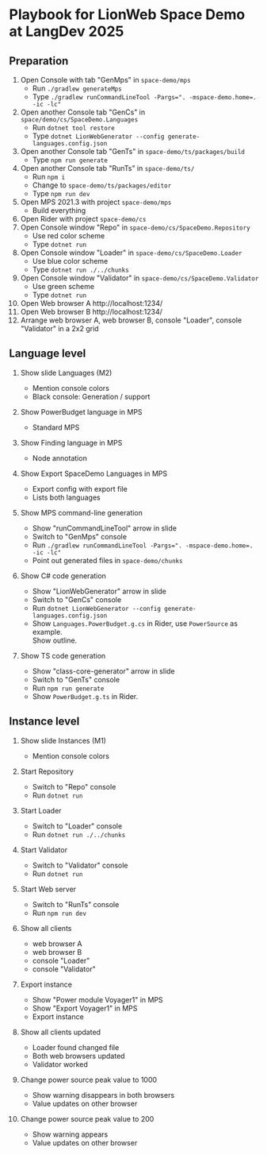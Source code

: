 # Playbook for LionWeb Space Demo at LangDev 2025

## Preparation

1. Open Console with tab "GenMps" in `space-demo/mps`
   * Run `./gradlew generateMps`
   * Type `./gradlew runCommandLineTool -Pargs=". -mspace-demo.home=. -ic -lc"`
1. Open another Console tab "GenCs" in `space/demo/cs/SpaceDemo.Languages`
   * Run `dotnet tool restore`
   * Type `dotnet LionWebGenerator --config generate-languages.config.json`
1. Open another Console tab "GenTs" in `space-demo/ts/packages/build`
   * Type `npm run generate` 
1. Open another Console tab "RunTs" in `space-demo/ts/`
   * Run `npm i`
   * Change to `space-demo/ts/packages/editor`
   * Type `npm run dev` 
1. Open MPS 2021.3 with project `space-demo/mps`
   * Build everything
1. Open Rider with project `space-demo/cs`
1. Open Console window "Repo" in `space-demo/cs/SpaceDemo.Repository`
   * Use red color scheme
   * Type `dotnet run`
1. Open Console window "Loader" in `space-demo/cs/SpaceDemo.Loader`
   * Use blue color scheme
   * Type `dotnet run ./../chunks`
1. Open Console window "Validator" in `space-demo/cs/SpaceDemo.Validator`
   * Use green scheme
   * Type `dotnet run`
1. Open Web browser A http://localhost:1234/ 
1. Open Web browser B http://localhost:1234/
1. Arrange web browser A, web browser B, console "Loader", console "Validator" in a 2x2 grid  

## Language level

1. Show slide Languages (M2)
   * Mention console colors
   * Black console: Generation / support

1. Show PowerBudget language in MPS
   * Standard MPS

1. Show Finding language in MPS
   * Node annotation

1. Show Export SpaceDemo Languages in MPS
   * Export config with export file
   * Lists both languages

1. Show MPS command-line generation
   * Show "runCommandLineTool" arrow in slide
   * Switch to "GenMps" console
   * Run `./gradlew runCommandLineTool -Pargs=". -mspace-demo.home=. -ic -lc"`
   * Point out generated files in `space-demo/chunks`

1. Show C# code generation
   * Show "LionWebGenerator" arrow in slide
   * Switch to "GenCs" console
   * Run `dotnet LionWebGenerator --config generate-languages.config.json`
   * Show `Languages.PowerBudget.g.cs` in Rider, use `PowerSource` as example.  
     Show outline.

1. Show TS code generation
   * Show "class-core-generator" arrow in slide
   * Switch to "GenTs" console
   * Run `npm run generate`
   * Show `PowerBudget.g.ts` in Rider.

## Instance level

1. Show slide Instances (M1)
   * Mention console colors

1. Start Repository
   * Switch to "Repo" console
   * Run `dotnet run`
 
1. Start Loader
   * Switch to "Loader" console
   * Run `dotnet run ./../chunks`

1. Start Validator
   * Switch to "Validator" console
   * Run `dotnet run`

1. Start Web server
   * Switch to "RunTs" console
   * Run `npm run dev`

1. Show all clients
   * web browser A
   * web browser B
   * console "Loader"
   * console "Validator"  

1. Export instance
   * Show "Power module Voyager1" in MPS
   * Show "Export Voyager1" in MPS
   * Export instance

1. Show all clients updated
   * Loader found changed file
   * Both web browsers updated
   * Validator worked

1. Change power source peak value to 1000
   * Show warning disappears in both browsers
   * Value updates on other browser

1. Change power source peak value to 200
   * Show warning appears
   * Value updates on other browser
